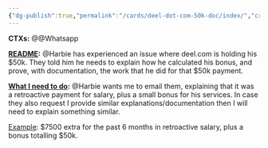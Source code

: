 ```yaml
---
{"dg-publish":true,"permalink":"/cards/deel-dot-com-50k-doc/index/","created":"2024-09-05T15:52:16.367-07:00","updated":"2024-09-08T15:06:55.751-07:00"}
---
```


**CTXs:**
@@Whatsapp


**<u>README</u>:**
@Harbie has experienced an issue where deel.com is holding his $50k. They told him he needs to explain how he calculated his bonus, and prove, with documentation, the work that he did for that $50k payment.


**<u>What I need to do</u>:**
@Harbie wants me to email them, explaining that it was a retroactive payment for salary, plus a small bonus for his services. In case they also request I provide similar explanations/documentation then I will need to explain something similar.


<u>Example</u>: $7500 extra for the past 6 months in retroactive salary, plus a bonus totalling $50k.





